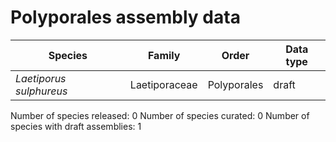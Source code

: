 # Polyporales assembly data

| Species | Family | Order | Data type |
| -- | --- | --- | --- |
| *Laetiporus sulphureus* | Laetiporaceae | Polyporales | draft |

Number of species released: 0
Number of species curated: 0
Number of species with draft assemblies: 1

